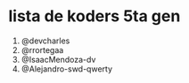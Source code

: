 # lista de koders 5ta gen

1. @devcharles
2. @rrortegaa
3. @IsaacMendoza-dv
4. @Alejandro-swd-qwerty
